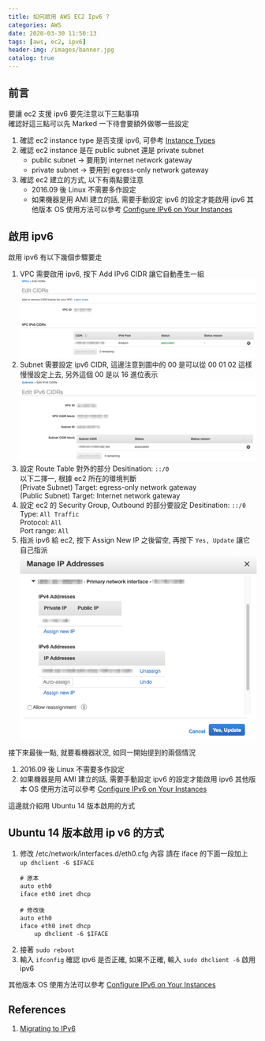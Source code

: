 ```yaml
---
title: 如何啟用 AWS EC2 Ipv6 ?
categories: AWS
date: 2020-03-30 11:50:13
tags: [aws, ec2, ipv6]
header-img: /images/banner.jpg
catalog: true
---
```

## 前言 

要讓 ec2 支援 ipv6 要先注意以下三點事項  
確認好這三點可以先 Marked 一下待會要額外做哪一些設定  

1. 確認 ec2 instance type 是否支援 ipv6, 可參考 [Instance Types](https://docs.aws.amazon.com/AWSEC2/latest/UserGuide/instance-types.html)
2. 確認 ec2 instance 是在 public subnet 還是 private subnet
    * public subnet → 要用到 internet network gateway  
    * private subnet → 要用到 egress-only network gateway
3. 確認 ec2 建立的方式, 以下有兩點要注意
    * 2016.09 後 Linux 不需要多作設定
    * 如果機器是用 AMI 建立的話, 需要手動設定 ipv6 的設定才能啟用 ipv6
        其他版本 OS 使用方法可以參考 [Configure IPv6 on Your Instances](https://docs.aws.amazon.com/vpc/latest/userguide/vpc-migrate-ipv6.html#vpc-migrate-ipv6-dhcpv6)

## 啟用 ipv6

啟用 ipv6 有以下幾個步驟要走  

1. VPC 需要啟用 ipv6, 按下 Add IPv6 CIDR 讓它自動產生一組
    ![vpc cidr](/images/ec2-ipv6/ec2-ipv6-01.png)
2. Subnet 需要設定 ipv6 CIDR, 這邊注意到圖中的 00
    是可以從 00 01 02 這樣慢慢設定上去, 另外這個 00 是以 16 進位表示
    ![subnet cidr](/images/ec2-ipv6/ec2-ipv6-02.png)
3. 設定 Route Table 對外的部分
    Desitination: `::/0`  
    以下二擇一, 根據 ec2 所在的環境判斷  
    (Private Subnet) Target: egress-only network gateway  
    (Public Subnet) Target: Internet network gateway  
4. 設定 ec2 的 Security Group, Outbound 的部分要設定
    Desitination: `::/0`  
    Type: `All Traffic`  
    Protocol: `All`  
    Port range: `All`  
5. 指派 ipv6 給 ec2, 按下 Assign New IP 之後留空, 再按下 `Yes, Update` 讓它自己指派  
    ![ec2 ipv6](/images/ec2-ipv6/ec2-ipv6-03.png)

接下來最後一點, 就要看機器狀況, 如同一開始提到的兩個情況

1. 2016.09 後 Linux 不需要多作設定 
2. 如果機器是用 AMI 建立的話, 需要手動設定 ipv6 的設定才能啟用 ipv6
    其他版本 OS 使用方法可以參考 [Configure IPv6 on Your Instances](https://docs.aws.amazon.com/vpc/latest/userguide/vpc-migrate-ipv6.html#vpc-migrate-ipv6-dhcpv6)

這邊就介紹用 Ubuntu 14 版本啟用的方式

## Ubuntu 14 版本啟用 ip v6 的方式

1. 修改 /etc/network/interfaces.d/eth0.cfg 內容
    請在 iface 的下面一段加上 `up dhclient -6 $IFACE` 
    ```sh=
    # 原本
    auto eth0
    iface eth0 inet dhcp
    
    # 修改後
    auto eth0
    iface eth0 inet dhcp
        up dhclient -6 $IFACE
    ```
2. 接著 `sudo reboot` 
3. 輸入 `ifconfig` 確認 ipv6 是否正確, 如果不正確, 輸入 `sudo dhclient -6` 啟用 ipv6

其他版本 OS 使用方法可以參考 [Configure IPv6 on Your Instances](https://docs.aws.amazon.com/vpc/latest/userguide/vpc-migrate-ipv6.html#vpc-migrate-ipv6-dhcpv6)

## References

1. [Migrating to IPv6](https://docs.aws.amazon.com/vpc/latest/userguide/vpc-migrate-ipv6.html#vpc-migrate-ipv6-example)